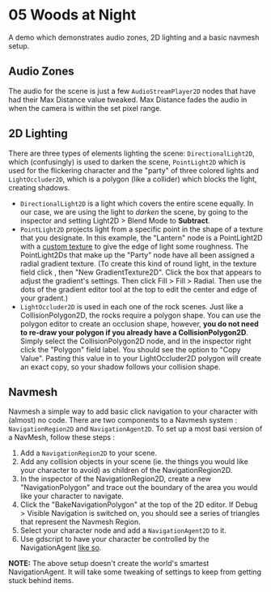 # 05 Woods at Night

A demo which demonstrates audio zones, 2D lighting and a basic navmesh setup.

## Audio Zones

The audio for the scene is just a few `AudioStreamPlayer2D` nodes that have had their Max Distance value tweaked. Max Distance fades the audio in when the camera is within the set pixel range. 

## 2D Lighting

There are three types of elements lighting the scene: `DirectionalLight2D`, which (confusingly) is used to darken the scene, `PointLight2D` which is used for the flickering character and the "party" of three colored lights and `LightOccluder2D`, which is a polygon (like a collider) which blocks the light, creating shadows.  

- `DirectionalLight2D` is a light which covers the entire scene equally.  In our case, we are using the light to _darken_ the scene, by going to the inspector and setting Light2D > Blend Mode to **Subtract**.  
- `PointLight2D` projects light from a specific point in the shape of a texture that you designate.  In this example, the "Lantern" node is a PointLight2D with a [custom texture](./assets/png/pointlight_texture.png) to give the edge of light some roughness.  The PointLight2Ds that make up the "Party" node have all been assigned a radial gradient texture.  (To create this kind of round light, in the texture field click <empty>, then "New GradientTexture2D".  Click the box that appears to adjust the gradient's settings.  Then click Fill > Fill > Radial. Then use the dots of the gradient editor tool at the top to edit the center and edge of your gradent.)
- `LightOccluder2D` is used in each one of the rock scenes.  Just like a CollisionPolygon2D, the rocks require a polygon shape. You can use the polygon editor to create an occlusion shape, however, **you do not need to re-draw your polygon if you already have a CollisionPolygon2D**.  Simply select the CollisionPolygon2D node, and in the inspector right click the "Polygon" field label. You should see the option to "Copy Value".  Pasting this value in to your LightOccluder2D polygon will create an exact copy, so your shadow follows your collision shape.


## Navmesh

Navmesh a simple way to add basic click navigation to your character with (almost) no code. There are two components to a Navmesh system : `NavigationRegion2D` and `NavigationAgent2D`. To set up a most basi version of a NavMesh, follow these steps : 

1. Add a `NavigationRegion2D` to your scene.
2. Add any collision objects in your scene (ie. the things you would like your character to avoid) as children of the NavigationRegion2D. 
3. In the inspector of the NavigationRegion2D, create a new "NavigationPolygon" and trace out the boundary of the area you would like your character to navigate. 
4. Click the "BakeNavigationPolygon" at the top of the 2D editor. If Debug > Visible Navigation is switched on, you should see a series of triangles that represent the Navmesh Region.
5. Select your character node and add a `NavigationAgent2D` to it. 
6. Use gdscript to have your character be controlled by the NavigationAgent [like so](./scripts/character.gd).

**NOTE:** The above setup doesn't create the world's smartest NavigationAgent. It will take some tweaking of settings to keep from getting stuck behind items. 